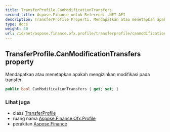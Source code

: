 ```yaml
---
title: TransferProfile.CanModificationTransfers
second_title: Aspose.Finance untuk Referensi .NET API
description: TransferProfile Properti. Mendapatkan atau menetapkan apakah mengizinkan modifikasi pada transfer.
type: docs
weight: 40
url: /id/net/aspose.finance.ofx.profile/transferprofile/canmodificationtransfers/
---
```

## TransferProfile.CanModificationTransfers property

Mendapatkan atau menetapkan apakah mengizinkan modifikasi pada transfer.

```csharp
public bool CanModificationTransfers { get; set; }
```

### Lihat juga

* class [TransferProfile](../)
* ruang nama [Aspose.Finance.Ofx.Profile](../../transferprofile/)
* perakitan [Aspose.Finance](../../../)


